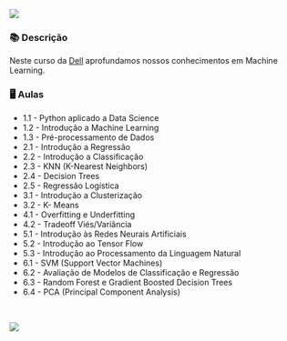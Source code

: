 ![](https://url.gratis/dPvCAk)


### 📚  Descrição

Neste curso da [Dell](http://leadfortaleza.com.br/dal/nossos-cursos/) aprofundamos nossos conhecimentos em Machine Learning. 

### 🖥️  Aulas 

- 1.1 - Python aplicado a Data Science
- 1.2 - Introdução a Machine Learning
- 1.3 - Pré-processamento de Dados
- 2.1 - Introdução a Regressão
- 2.2 - Introdução a Classificação
- 2.3 - KNN (K-Nearest Neighbors)
- 2.4 - Decision Trees
- 2.5 - Regressão Logística
- 3.1 - Introdução a Clusterização
- 3.2 - K- Means
- 4.1 - Overfitting e Underfitting
- 4.2 - Tradeoff Viés/Variância
- 5.1 - Introdução às Redes Neurais Artificiais
- 5.2 - Introdução ao Tensor Flow
- 5.3 - Introdução ao Processamento da Linguagem Natural
- 6.1 - SVM (Support Vector Machines)
- 6.2 - Avaliação de Modelos de Classificação e Regressão
- 6.3 - Random Forest e Gradient Boosted Decision Trees
- 6.4 - PCA (Principal Component Analysis)


&nbsp;


<a href="https://www.linkedin.com/in/claudia-nogueira-dos-anjos-b71726215/" target="_blank">
        <img src="https://img.shields.io/badge/claudiaanjos-%230077B5.svg?&style=for-the-badge&logo=linkedin&logoColor=white&link=mailto:https://www.linkedin.com/in/claudia-nogueira-dos-anjos-093407180/">
</a>

